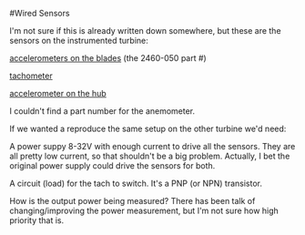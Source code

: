#Wired Sensors

I'm not sure if this is already written down somewhere, but these are the sensors on the instrumented turbine:

[accelerometers on the blades](http://www.silicondesigns.com/ds/ds2460.html) (the 2460-050 part #)

[tachometer](http://www.bannerengineering.com/en-US/support/partref/28155#specstabcontent)

[accelerometer on the hub](http://www.pcb.com/spec_sheet.asp?model=3713B1150G&item_id=14320)

I couldn't find a part number for the anemometer.

If we wanted a reproduce the same setup on the other turbine we'd need:

A power suppy 8-32V with enough current to drive all the sensors.  They 
are all pretty low current, so that shouldn't be a big problem.  Actually,
I bet the original power supply could drive the sensors for both.

A circuit (load) for the tach to switch.  It's a PNP (or NPN) transistor.

How is the output power being measured?  There has been talk of changing/improving
the power measurement, but I'm not sure how high priority that is.

